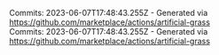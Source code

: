 Commits: 2023-06-07T17:48:43.255Z - Generated via https://github.com/marketplace/actions/artificial-grass
<br>
Commits: 2023-06-07T17:48:43.255Z - Generated via https://github.com/marketplace/actions/artificial-grass
<br>
